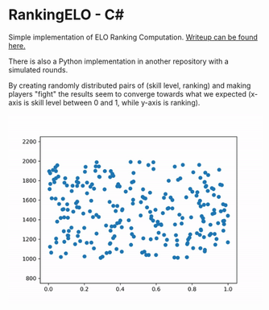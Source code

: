 # RankingELO - C#

Simple implementation of ELO Ranking Computation. [Writeup can be found here.](https://t.co/wt9T8Cds3u?amp=1)  


There is also a Python implementation in another repository with a simulated rounds.  

By creating randomly distributed pairs of (skill level, ranking) and making players "fight" the results seem to converge towards what we expected (x-axis is skill level between 0 and 1, while y-axis is ranking).  

![Simulating Evolution of ELO Rankings](media/sim.gif)  

